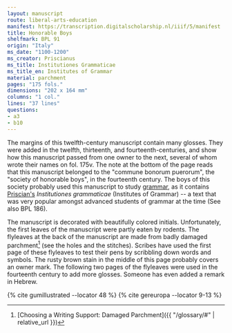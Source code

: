 ```yaml
---
layout: manuscript
route: liberal-arts-education
manifest: https://transcription.digitalscholarship.nl/iiif/5/manifest
title: Honorable Boys
shelfmark: BPL 91
origin: "Italy"
ms_date: "1100-1200"
ms_creator: Priscianus
ms_title: Institutiones Grammaticae
ms_title_en: Institutes of Grammar
material: parchment
pages: "175 fols."
dimensions: "202 x 164 mm"
columns: "1 col."
lines: "37 lines"
questions:
- a3
- b10
---
```


The margins of this twelfth-century manuscript contain many glosses.
They were added in the twelfth, thirteenth, and fourteenth-centuries,
and show how this manuscript passed from one owner to the next, several
of whom wrote their names on fol. 175v. The note at the bottom of the
page reads that this manuscript belonged to the "commune bonorum
puerorum", the "society of honorable boys", in the fourteenth century.
The boys of this society probably used this manuscript to study
[grammar](https://en.wikipedia.org/wiki/Grammar), as it
contains
[Priscian's](https://en.wikipedia.org/wiki/Priscian)
*Institutiones grammaticae* (Institutes of Grammar) -- a text that was
very popular amongst advanced students of grammar at the time (See also
BPL 186).

The manuscript is decorated with beautifully colored initials.
Unfortunately, the first leaves of the manuscript were partly eaten by
rodents. The flyleaves at the back of the manuscript are made from badly
damaged parchment[^1] (see the holes and the stitches). Scribes have used
the first page of these flyleaves to test their pens by scribbling down
words and symbols. The rusty brown stain in the middle of this page
probably covers an owner mark. The following two pages of the flyleaves
were used in the fourteenth century to add more glosses. Someone has
even added a remark in Hebrew.

[^1]: [Choosing a Writing Support: Damaged Parchment]({{ "/glossary/#" | relative_url }})

{% cite gumillustrated --locator 48 %}
{% cite gereuropa --locator 9-13 %}